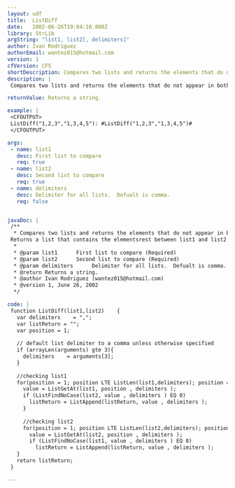 ```yaml
---
layout: udf
title:  ListDiff
date:   2002-06-26T19:04:10.000Z
library: StrLib
argString: "list1, list2[, delimiters]"
author: Ivan Rodriguez
authorEmail: wantez015@hotmail.com
version: 1
cfVersion: CF5
shortDescription: Compares two lists and returns the elements that do not appear in both lists. Returns a list that contains the elementsrest between list1 and list2
description: |
 Compares two lists and returns the elements that do not appear in both lists.

returnValue: Returns a string.

example: |
 <CFOUTPUT>
 ListDiff("1,2,3","1,3,4,5"): #ListDiff("1,2,3","1,3,4,5")#
 </CFOUTPUT>

args:
 - name: list1
   desc: First list to compare
   req: true
 - name: list2
   desc: Second list to compare
   req: true
 - name: delimiters
   desc: Delimiter for all lists.  Defualt is comma.
   req: false


javaDoc: |
 /**
  * Compares two lists and returns the elements that do not appear in both lists.
 Returns a list that contains the elementsrest between list1 and list2
  * 
  * @param list1      First list to compare (Required)
  * @param list2      Second list to compare (Required)
  * @param delimiters      Delimiter for all lists.  Defualt is comma. (Optional)
  * @return Returns a string. 
  * @author Ivan Rodriguez (wantez015@hotmail.com) 
  * @version 1, June 26, 2002 
  */

code: |
 function ListDiff(list1,list2)    {
   var delimiters    = ",";
   var listReturn = "";
   var position = 1;
 
   // default list delimiter to a comma unless otherwise specified    
   if (arrayLen(arguments) gte 3){
     delimiters    = arguments[3];
   }
         
   //checking list1
   for(position = 1; position LTE ListLen(list1,delimiters); position = position + 1) {
     value = ListGetAt(list1, position , delimiters );
     if (ListFindNoCase(list2, value , delimiters ) EQ 0)
       listReturn = ListAppend(listReturn, value , delimiters );
     }
         
     //checking list2
     for(position = 1; position LTE ListLen(list2,delimiters); position = position + 1)    {
       value = ListGetAt(list2, position , delimiters );
       if (ListFindNoCase(list1, value , delimiters ) EQ 0)
         listReturn = ListAppend(listReturn, value , delimiters );
   }
   return listReturn;
 }

---
```


